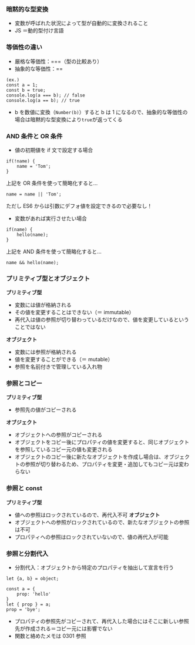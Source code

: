 ### 暗黙的な型変換

- 変数が呼ばれた状況によって型が自動的に変換されること
- JS ＝動的型付け言語

### 等価性の違い

- 厳格な等価性：===（型の比較あり）
- 抽象的な等価性：==

```
(ex.)
const a = 1;
const b = true;
console.log(a === b); // false
console.log(a == b); // true
```

- b を数値に変換（`Number(b)`）すると b は 1 になるので、抽象的な等価性の場合は暗黙的な型変換により`true`が返ってくる

### AND 条件と OR 条件

- 値の初期値を if 文で設定する場合

```
if(!name) {
    name = 'Tom';
}
```

上記を OR 条件を使って簡略化すると…

```
name = name || 'Tom';
```

ただし ES6 からは引数にデフォ値を設定できるので必要なし！

- 変数があれば実行させたい場合

```
if(name) {
    hello(name);
}
```

上記を AND 条件を使って簡略化すると…

```
name && hello(name);
```

### プリミティブ型とオブジェクト

**プリミティブ型**

- 変数には値が格納される
- その値を変更することはできない（＝ immutable）
- 再代入は値の参照が切り替わっているだけなので、値を変更しているということではない

**オブジェクト**

- 変数には参照が格納される
- 値を変更することができる（＝ mutable）
- 参照を名前付きで管理している入れ物

### 参照とコピー

**プリミティブ型**

- 参照先の値がコピーされる

**オブジェクト**

- オブジェクトへの参照がコピーされる
- オブジェクトをコピー後にプロパティの値を変更すると、同じオブジェクトを参照しているコピー元の値も変更される
- オブジェクトのコピー後に新たなオブジェクトを作成し場合は、オブジェクトの参照が切り替わるため、プロパティを変更・追加してもコピー元は変わらない

### 参照と const

**プリミティブ型**

- 値への参照はロックされているので、再代入不可
  **オブジェクト**
- オブジェクトへの参照がロックされているので、新たなオブジェクトの参照は不可
- プロパティへの参照はロックされていないので、値の再代入が可能

### 参照と分割代入

- 分割代入：オブジェクトから特定のプロパティを抽出して宣言を行う

```
let {a, b} = object;
```

```
const a = {
    prop: 'hello'
}
let { prop } = a;
prop = 'bye';
```

- プロパティの参照先がコピーされて、再代入した場合にはそこに新しい参照先が作成される＝コピー元には影響でない
- 関数と絡めたメモは 0301 参照
